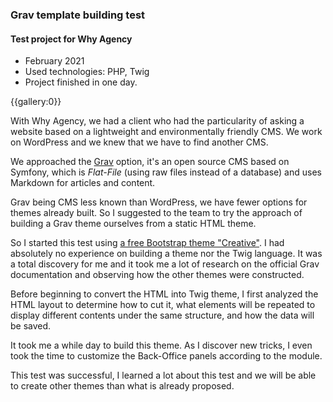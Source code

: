 ### Grav template building test
#### Test project for Why Agency

* February 2021
* Used technologies: PHP, Twig
* Project finished in one day.

{{gallery:0}}

With Why Agency, we had a client who had the particularity of asking a website based on a lightweight and environmentally friendly CMS. We work on WordPress and we knew that we have to find another CMS.

We approached the [Grav](https://getgrav.org/) option, it's an open source CMS based on Symfony, which is *Flat-File* (using raw files instead of a database) and uses Markdown for articles and content.

Grav being CMS less known than WordPress, we have fewer options for themes already built. So I suggested to the team to try the approach of building a Grav theme ourselves from a static HTML theme.

So I started this test using [a free Bootstrap theme "Creative"](https://startbootstrap.com/theme/creative). I had absolutely no experience on building a theme nor the Twig language. It was a total discovery for me and it took me a lot of research on the official Grav documentation and observing how the other themes were constructed.

Before beginning to convert the HTML into Twig theme, I first analyzed the HTML layout to determine how to cut it, what elements will be repeated to display different contents under the same structure, and how the data will be saved.

It took me a while day to build this theme. As I discover new tricks, I even took the time to customize the Back-Office panels according to the module.

This test was successful, I learned a lot about this test and we will be able to create other themes than what is already proposed.
